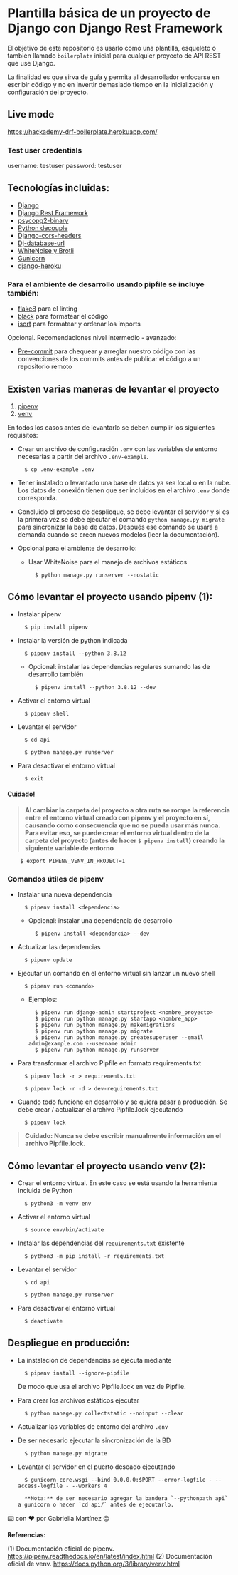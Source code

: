 # Plantilla básica de un proyecto de Django con Django Rest Framework

El objetivo de este repositorio es usarlo como una plantilla, esqueleto o también llamado `boilerplate` inicial para cualquier proyecto de API REST que use Django.

La finalidad es que sirva de guía y permita al desarrollador enfocarse en escribir código y no en invertir demasiado tiempo en la inicialización y configuración del proyecto.

## Live mode

https://hackademy-drf-boilerplate.herokuapp.com/

### Test user credentials

username: testuser
password: testuser

## Tecnologías incluidas:
- [Django](https://www.djangoproject.com/)
- [Django Rest Framework](https://www.django-rest-framework.org/)
- [psycopg2-binary](https://pypi.org/project/psycopg2-binary/)
- [Python decouple](https://pypi.org/project/python-decouple/)
- [Django-cors-headers](https://pypi.org/project/django-cors-headers/)
- [Dj-database-url](https://pypi.org/project/dj-database-url/)
- [WhiteNoise y Brotli](https://pypi.org/project/whitenoise/)
- [Gunicorn](https://pypi.org/project/gunicorn/)
- [django-heroku](https://pypi.org/project/django-heroku/)

### Para el ambiente de desarrollo usando pipfile se incluye también:
- [flake8](https://pypi.org/project/flake8/) para el linting
- [black](https://pypi.org/project/black/) para formatear el código
- [isort](https://pypi.org/project/isort/) para formatear y ordenar los imports

Opcional. Recomendaciones nivel intermedio - avanzado:
- [Pre-commit](https://pre-commit.com/) para chequear y arreglar nuestro código con las convenciones de los commits antes de publicar el código a un repositorio remoto


## Existen varias maneras de levantar el proyecto
1. [pipenv](#)
2. [venv](#)

En todos los casos antes de levantarlo se deben cumplir los siguientes requisitos:

- Crear un archivo de configuración `.env` con las variables de entorno necesarias a partir del archivo `.env-example`.

        $ cp .env-example .env

- Tener instalado o levantado una base de datos ya sea local o en la nube. Los datos de conexión tienen que ser incluidos en el archivo `.env` donde corresponda.

- Concluido el proceso de desplieque, se debe levantar el servidor y si es la primera vez se debe ejecutar el comando `python manage.py migrate` para sincronizar la base de datos. Después ese comando se usará a demanda cuando se creen nuevos modelos (leer la documentación).

- Opcional para el ambiente de desarrollo:

    - Usar WhiteNoise para el manejo de archivos estáticos

            $ python manage.py runserver --nostatic

## Cómo levantar el proyecto usando pipenv (1):

- Instalar pipenv

        $ pip install pipenv

- Instalar la versión de python indicada

        $ pipenv install --python 3.8.12

    - Opcional: instalar las dependencias regulares sumando las de desarrollo también

            $ pipenv install --python 3.8.12 --dev

- Activar el entorno virtual

        $ pipenv shell

- Levantar el servidor

        $ cd api

        $ python manage.py runserver

- Para desactivar el entorno virtual

        $ exit

#### Cuidado!
> **Al cambiar la carpeta del proyecto a otra ruta se rompe la referencia entre el entorno virtual creado con pipenv y el proyecto en sí, causando como consecuencia que no se pueda usar más nunca.**
> **Para evitar eso, se puede crear el entorno virtual dentro de la carpeta del proyecto (antes de hacer `$ pipenv install`) creando la siguiente variable de entorno**

        $ export PIPENV_VENV_IN_PROJECT=1


### Comandos útiles de pipenv

- Instalar una nueva dependencia

        $ pipenv install <dependencia>

    - Opcional: instalar una dependencia de desarrollo

            $ pipenv install <dependencia> --dev

- Actualizar las dependencias

        $ pipenv update

- Ejecutar un comando en el entorno virtual sin lanzar un nuevo shell

        $ pipenv run <comando>

    - Ejemplos:

            $ pipenv run django-admin startproject <nombre_proyecto>
            $ pipenv run python manage.py startapp <nombre_app>
            $ pipenv run python manage.py makemigrations
            $ pipenv run python manage.py migrate
            $ pipenv run python manage.py createsuperuser --email admin@example.com --username admin
            $ pipenv run python manage.py runserver

- Para transformar el archivo Pipfile en formato requirements.txt

        $ pipenv lock -r > requirements.txt

        $ pipenv lock -r -d > dev-requirements.txt

- Cuando todo funcione en desarrollo y se quiera pasar a producción. Se debe crear / actualizar el archivo Pipfile.lock ejecutando

        $ pipenv lock

> **Cuidado: Nunca se debe escribir manualmente información en el archivo Pipfile.lock.**


## Cómo levantar el proyecto usando venv (2):

- Crear el entorno virtual. En este caso se está usando la herramienta incluida de Python

        $ python3 -m venv env

- Activar el entorno virtual

        $ source env/bin/activate

- Instalar las dependencias del `requirements.txt` existente

        $ python3 -m pip install -r requirements.txt

- Levantar el servidor

        $ cd api

        $ python manage.py runserver

- Para desactivar el entorno virtual

        $ deactivate


## Despliegue en producción:

- La instalación de dependencias se ejecuta mediante

        $ pipenv install --ignore-pipfile

    De modo que usa el archivo Pipfile.lock en vez de Pipfile.

- Para crear los archivos estáticos ejecutar

        $ python manage.py collectstatic --noinput --clear

- Actualizar las variables de entorno del archivo `.env`

- De ser necesario ejecutar la sincronización de la BD

        $ python manage.py migrate

- Levantar el servidor en el puerto deseado ejecutando

        $ gunicorn core.wsgi --bind 0.0.0.0:$PORT --error-logfile - --access-logfile - --workers 4

        **Nota:** de ser necesario agregar la bandera `--pythonpath api` a gunicorn o hacer `cd api/` antes de ejecutarlo.


⌨️ con ❤️ por Gabriella Martínez 😊


**Referencias:**

(1) Documentación oficial de pipenv. https://pipenv.readthedocs.io/en/latest/index.html
(2) Documentación oficial de venv. https://docs.python.org/3/library/venv.html
